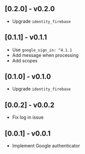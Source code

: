 ## [0.2.0] - v0.2.0

* Upgrade `identity_firebase`

## [0.1.1] - v0.1.1

* Use `google_sign_in: ^4.1.1`
* Add message when processing
* Add scopes

## [0.1.0] - v0.1.0

* Upgrade `identity_firebase`

## [0.0.2] - v0.0.2

* Fix log in issue

## [0.0.1] - v0.0.1

* Implement Google authenticator
